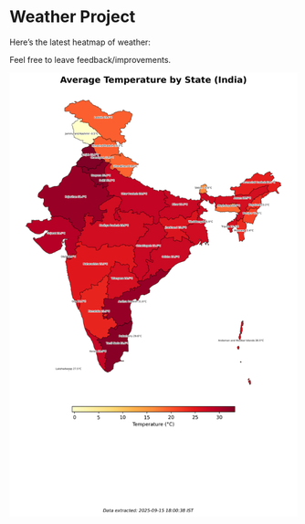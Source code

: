 # Weather Project

Here’s the latest heatmap of weather:

Feel free to leave feedback/improvements.

![India Heatmap](docs/assets/india_heatmap.png?v=C806F0)
